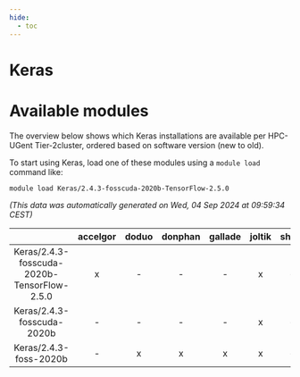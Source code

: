 ```yaml
---
hide:
  - toc
---
```


Keras
=====

# Available modules


The overview below shows which Keras installations are available per HPC-UGent Tier-2cluster, ordered based on software version (new to old).

To start using Keras, load one of these modules using a `module load` command like:

```shell
module load Keras/2.4.3-fosscuda-2020b-TensorFlow-2.5.0
```

*(This data was automatically generated on Wed, 04 Sep 2024 at 09:59:34 CEST)*  

| |accelgor|doduo|donphan|gallade|joltik|shinx|skitty|
| :---: | :---: | :---: | :---: | :---: | :---: | :---: | :---: |
|Keras/2.4.3-fosscuda-2020b-TensorFlow-2.5.0|x|-|-|-|x|-|-|
|Keras/2.4.3-fosscuda-2020b|-|-|-|-|x|-|-|
|Keras/2.4.3-foss-2020b|-|x|x|x|x|-|x|
